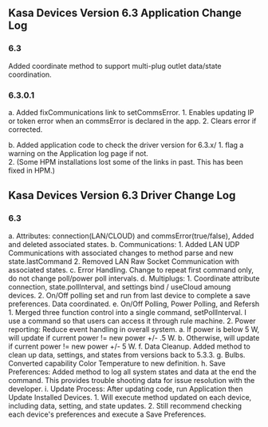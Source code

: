 ## Kasa Devices Version 6.3 Application Change Log

### 6.3
Added coordinate method to support multi-plug outlet data/state coordination.

### 6.3.0.1
a.  Added fixCommunications link to setCommsError.
    1.  Enables updating IP or token error when an commsError is declared in the app.
    2.  Clears error if corrected.

b.  Added application code to check the driver version for 6.3.x/
    1.  flag a warning on the Application log page if not.  
    2.  (Some HPM installations lost some of the links in past. This has been fixed in HPM.)

## Kasa Devices Version 6.3 Driver Change Log
### 6.3
a.	Attributes: connection(LAN/CLOUD) and commsError(true/false),  Added and deleted associated states.
b.	Communications:
	1.	Added LAN UDP Communications with associated changes to method parse and new state.lastCommand
	2.	Removed LAN Raw Socket Communication with associated states.
c.	Error Handling.  Change to repeat first command only, do not change poll/power poll intervals.
d.	Multiplugs:
	1.	Coordinate attribute connection, state.pollInterval, and settings bind / useCloud amoung devices.
	2.	On/Off polling set and run from last device to complete a save preferences.  Data coordinated.
e.	On/Off Polling, Power Polling, and Refersh
	1.	Merged three function control into a single command, setPollInterval.  I use a command so
		that users can access it through rule machine.
	2.	Power reporting:  Reduce event handling in overall system.
		a.	If power is below 5 W, will update if current power != new power +/- .5 W.
		b.	Otherwise, will update if current power != new power +/- 5 W.
f.	Data Cleanup.  Added method to clean up data, settings, and states from versions back to 5.3.3.
g.	Bulbs.  Converted capability Color Temperature to new definition.
h.	Save Preferences:  Added method to log all system states and data at the end the command.
	This provides trouble shooting data for issue resolution with the developer.
i.	Update Process: After updating code, run Application then Update Installed Devices.
	1.	Will execute method updated on each device, including data, setting, and state updates.
	2.	Still recommend checking each device's preferences and execute a Save Preferences.


